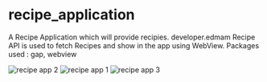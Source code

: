 # recipe_application

A Recipe Application which will provide recipies. developer.edmam Recipe API is used to fetch Recipes and show in the app using WebView.
Packages used : gap, webview

![recipe app 2](https://github.com/YashwantXDX/RecipeApplication/assets/140429674/fedf6549-a815-4b05-82be-8781ee991c26)
![recipe app 1](https://github.com/YashwantXDX/RecipeApplication/assets/140429674/534620ab-685e-468a-830d-aa53dc5ea374)
![recipe app 3](https://github.com/YashwantXDX/RecipeApplication/assets/140429674/3af6c8c6-1fbd-460a-bb7a-535165d99c89)
